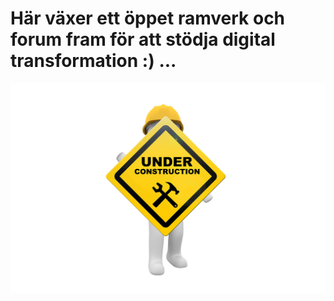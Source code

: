 # Här växer ett öppet ramverk och forum fram för att stödja digital transformation :) ...
![Under construction!!! ](/pic/maintenance.png)
